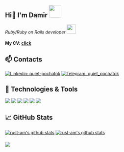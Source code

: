 <h2> Hi👋 I'm Damir <img src="https://media.giphy.com/media/ptqAPgghLtHOa0SLJS/giphy.gif" width="40"></h2>
<p><em>Ruby/Ruby on Rails developer <img src="https://repository-images.githubusercontent.com/30962390/724e5100-9833-11e9-8add-73a6c5956c4b" width="30"> 
</em></p>

#### My CV: [click](https://quietpochatok.github.io/cv/)

<h2> 📫 Contacts </h2>

[![Linkedin: quiet-pochatok](https://img.shields.io/badge/-damir-blue?style=flat&logo=Linkedin&logoColor=white&link=https://www.linkedin.com/in/quiet-pochatok/)](https://www.linkedin.com/in/quiet-pochatok/)
[![Telegram: quiet_pochatok](https://img.shields.io/badge/-quiet_pochatok-white?style=flat&logo=telegram&logoColor=black&link=https://t.me/quiet_pochatok)](https://t.me/quiet_pochatok/)

<h2> 🔧 Technologies & Tools </h2>

![](https://img.shields.io/badge/OS-Linux-informational?style=flat&logo=linux&logoColor=white&color=0076D6)
![](https://img.shields.io/badge/Editors-Sublime_Text_|_RubyMine-informational?style=flat&logo=visual-studio-code&logoColor=white&color=0076D6)
![](https://img.shields.io/badge/Code-Ruby-informational?style=flat&logo=ruby&logoColor=white&color=0076D6)
![](https://img.shields.io/badge/Framework-Rails-informational?style=flat&logo=rubyonrails&logoColor=white&color=0076D6)
![](https://img.shields.io/badge/Shell-Bash-informational?style=flat&logo=gnu-bash&logoColor=white&color=0076D6)
![](https://img.shields.io/badge/DB-PostgreSQL_|_SQL-informational?style=flat&logo=postgresql&logoColor=white&color=0076D6)

<h2> &#x1f4c8; GitHub Stats </h2>

<a href="https://github.com/quietpochatok/quietpochatok">
  <img align="center" src="https://github-readme-stats.vercel.app/api/top-langs/?username=quietpochatok&hide=c%2B%2B,c,html&title_color=6aa6f8&text_color=8a919a&icon_color=6aa6f8&bg_color=0e1116" alt="rust-am's github stats" />
</a>

<a href="https://github.com/quietpochatok/quietpochatok">
  <img align="center" src="https://github-readme-stats.vercel.app/api?username=quietpochatok&show_icons=true&line_height=27&count_private=true&title_color=6aa6f8&text_color=8a919a&icon_color=6aa6f8&bg_color=0e1116" alt="rust-am's github stats" />
</a>


### ![](https://visitor-badge.glitch.me/badge?page_id=quietpochatok.quietpochatok)
<!--
**quietpochatok/quietpochatok** is a ✨ _special_ ✨ repository because its `README.md` (this file) appears on your GitHub profile.

Here are some ideas to get you started:

- 🔭 I’m currently working on ...
- 🌱 I’m currently learning ...
- 👯 I’m looking to collaborate on ...
- 🤔 I’m looking for help with ...
- 💬 Ask me about ...
- 📫 How to reach me: ...
- 😄 Pronouns: ...
- ⚡ Fun fact: ...
-->
